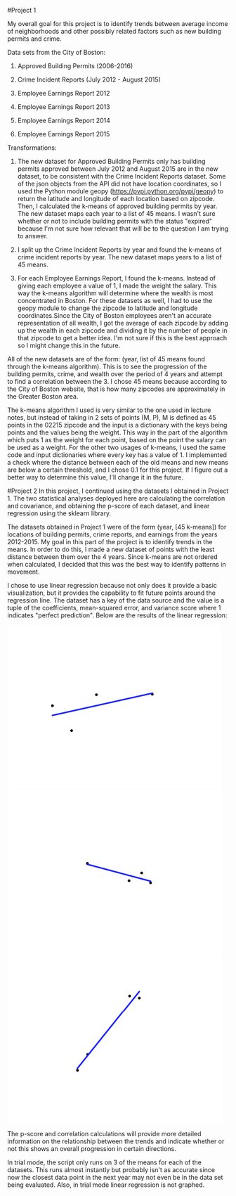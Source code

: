 #Project 1

My overall goal for this project is to identify trends between average income of neighborhoods and other possibly related factors such as new building permits and crime.

Data sets from the City of Boston:

1. Approved Building Permits (2006-2016)

2. Crime Incident Reports (July 2012 - August 2015)

3. Employee Earnings Report 2012

4. Employee Earnings Report 2013

5. Employee Earnings Report 2014

6. Employee Earnings Report 2015

Transformations:

1. The new dataset for Approved Building Permits only has building permits approved between July 2012 and August 2015 are in the new dataset, to be consistent with the Crime Incident Reports dataset. Some of the json objects from the API did not have location coordinates, so I used the Python module geopy (https://pypi.python.org/pypi/geopy) to return the latitude and longitude of each location based on zipcode. Then, I calculated the k-means of approved building permits by year. The new dataset maps each year to a list of 45 means. I wasn't sure whether or not to include building permits with the status "expired" because I'm not sure how relevant that will be to the question I am trying to answer.

2. I split up the Crime Incident Reports by year and found the k-means of crime incident reports by year. The new dataset maps years to a list of 45 means.

3. For each Employee Earnings Report, I found the k-means. Instead of giving each employee a value of 1, I made the weight the salary. This way the k-means algorithm will determine where the wealth is most concentrated in Boston. For these datasets as well, I had to use the geopy module to change the zipcode to latitude and longitude coordinates.Since the City of Boston employees aren't an accurate representation of all wealth, I got the average of each zipcode by adding up the wealth in each zipcode and dividing it by the number of people in that zipcode to get a better idea. I'm not sure if this is the best approach so I might change this in the future.

All of the new datasets are of the form: (year, list of 45 means found through the k-means algorithm). This is to see the progression of the building permits, crime, and wealth over the period of 4 years and attempt to find a correlation between the 3. I chose 45 means because according to the City of Boston website, that is how many zipcodes are approximately in the Greater Boston area.

The k-means algorithm I used is very similar to the one used in lecture notes, but instead of taking in 2 sets of points (M, P), M is defined as 45 points in the 02215 zipcode and the input is a dictionary with the keys being points and the values being the weight. This way in the part of the algorithm which puts 1 as the weight for each point, based on the point the salary can be used as a weight. For the other two usages of k-means, I used the same code and input dictionaries where every key has a value of 1. I implemented a check where the distance between each of the old means and new means are below a certain threshold, and I chose 0.1 for this project. If I figure out a better way to determine this value, I'll change it in the future.

#Project 2
In this project, I continued using the datasets I obtained in Project 1. The two statistical analyses deployed here are calculating the correlation and covariance, and obtaining the p-score of each dataset, and linear regression using the sklearn library. 

The datasets obtained in Project 1 were of the form (year, [45 k-means]) for locations of building permits, crime reports, and earnings from the years 2012-2015. My goal in this part of the project is to identify trends in the means. In order to do this, I made a new dataset of points with the least distance between them over the 4 years. Since k-means are not ordered when calculated, I decided that this was the best way to identify patterns in movement. 

I chose to use linear regression because not only does it provide a basic visualization, but it provides the capability to fit future points around the regression line. The dataset has a key of the data source and the value is a tuple of the coefficients, mean-squared error, and variance score where 1 indicates "perfect prediction". Below are the results of the linear regression:

![Alt text](buildings.png?raw=true "Buildings K-Means Regression")
![Alt text](crimes.png?raw=true "Crimes K-Means Regression")
![Alt text](earnings.png?raw=true "Earnings K-Means Regression")

The p-score and correlation calculations will provide more detailed information on the relationship between the trends and indicate whether or not this shows an overall progression in certain directions.

In trial mode, the script only runs on 3 of the means for each of the datasets. This runs almost instantly but probably isn't as accurate since now the closest data point in the next year may not even be in the data set being evaluated. Also, in trial mode linear regression is not graphed.
			